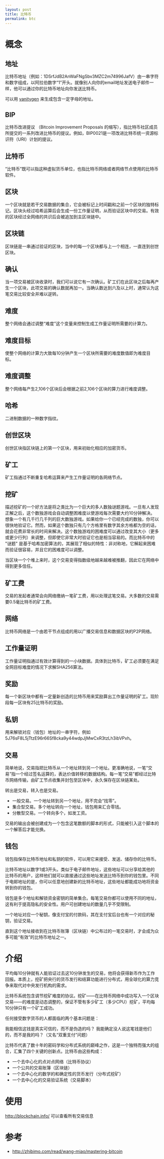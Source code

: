 ```yaml
---
layout: post
title: 比特币
permalink: btc
---
```


# 概念

## 地址
比特币地址（例如：1DSrfJdB2AnWaFNgSbv3MZC2m74996JafV）由一串字符和数字组成，以阿拉伯数字“1”开头。就像别人向你的email地址发送电子邮件一样，他可以通过你的比特币地址向你发送比特币。

可以用 [vanitygen](https://github.com/samr7/vanitygen) 来生成包含一定字母的地址。

## BIP
比特币改进提议 （Bitcoin Improvement Proposals 的缩写），指比特币社区成员所提交的一系列改进比特币的提议。例如，BIP0021是一项改进比特币统一资源标识符（URI）计划的提议。

## 比特币
“比特币”既可以指这种虚拟货币单位，也指比特币网络或者网络节点使用的比特币软件。

## 区块
一个区块就是若干交易数据的集合，它会被标记上时间戳和之前一个区块的独特标记。区块头经过哈希运算后会生成一份工作量证明，从而验证区块中的交易。有效的区块经过全网络的共识后会被追加到主区块链中。

## 区块链
区块链是一串通过验证的区块，当中的每一个区块都与上一个相连，一直连到创世区块。

## 确认
当一项交易被区块收录时，我们可以说它有一次确认。矿工们在此区块之后每再产生一个区块，此项交易的确认数就再加一。当确认数达到六及以上时，通常认为这笔交易比较安全并难以逆转。

## 难度
整个网络会通过调整“难度”这个变量来控制生成工作量证明所需要的计算力。

## 难度目标
使整个网络的计算力大致每10分钟产生一个区块所需要的难度数值即为难度目标。

## 难度调整
整个网络每产生2,106个区块后会根据之前2,106个区块的算力进行难度调整。


## 哈希
二进制数据的一种数字指纹。

## 创世区块
创世区块指区块链上的第一个区块，用来初始化相应的加密货币。

## 矿工
矿工指通过不断重复哈希运算来产生工作量证明的各网络节点。

## 挖矿

描述挖矿的一个好方法是将之类比为一个巨大的多人数独谜题游戏。一旦有人发现正解之后，这个数独游戏会自动调整困难度以使游戏每次需要大约10分钟解决。想象一个有几千行几千列的巨大数独游戏。如果给你一个已经完成的数独，你可以很快地验证它。然而，如果这个数独只有几个方格里有数字其余方格都为空的话，就会花费非常长的时间来解决。这个数独游戏的困难度可以通过改变其大小（更多或更少行列）来调整，但即使它非常大时验证它也是相当容易的。而比特币中的 "谜题" 是基于哈希加密算法的，其展现了相似的特性：非对称地，它解起来困难而验证很容易，并且它的困难度可以调整。

当区块一个个堆上来时，这个交易变得指数级地越来越难被推翻，因此它在网络中得到更多信任。

## 矿工费
交易的发起者通常会向网络缴纳一笔矿工费，用以处理这笔交易。大多数的交易需要0.5毫比特币的矿工费。


## 网络
比特币网络是一个由若干节点组成的用以广播交易信息和数据区块的P2P网络。

## 工作量证明
工作量证明指通过有效计算得到的一小块数据。具体到比特币，矿工必须要在满足全网目标难度的情况下求解SHA256算法。

## 奖励
每一个新区块中都有一定量新创造的比特币用来奖励算出工作量证明的矿工。现阶段每一区块有25比特币的奖励。

## 私钥
用来解锁对应（钱包）地址的一串字符，例如5J76sF8L5jTtzE96r66Sf8cka9y44wdpJjMwCxR3tzLh3ibVPxh。

## 交易
简单地说，交易指把比特币从一个地址转到另一个地址。更准确地说，一笔“交易”指一个经过签名运算的，表达价值转移的数据结构。每一笔“交易”都经过比特币网络传输，由矿工节点收集并封包至区块中，永久保存在区块链某处。

转出是交易，转入也是交易。

- 一般交易。一个地址转到另一个地址，用不完会“找零”。
- 集合型交易。多个地址转向一个地址，钱包用来汇合零钱。
- 分散型交易。一个转向多个，如发工资。

交易的输出会被创建成为一个包含这笔数额的脚本的形式，只能被引入这个脚本的一个解答后才能兑换。

## 钱包
钱包指保存比特币地址和私钥的软件，可以用它来接受、发送、储存你的比特币。

比特币地址以数字1或3开头。类似于电子邮件地址，这些地址可以分享给其他的比特币的用户，这样他们就可以直接通过这些地址发送比特币到你的钱包里。不同于电邮地址的是，你可以任意地创建新的比特币地址，这些地址都能成功地将资金转到你的钱包。

钱包是多个地址和解锁资金密钥的简单集合。每笔交易你都可以使用不同的地址，这有利于提高隐私的安全性。用户可创建地址的数量几乎不受限制。

一个地址对应一个秘钥，像支付宝的付款码，其在支付宝后台也有一个对应的秘钥，验证交易。

直到这个地址接收到在比特币账簿（区块链）中公布过的一笔交易时，才会成为众多可能“有效”的比特币地址之一。

# 介绍
平均每10分钟就有人能验证过去这10分钟发生的交易，他将会获得新币作为工作回报。本质上，挖矿把央行的货币发行和结算功能进行分布式，用全球化的算力竞争来取代对中央发行机构的需求。

比特币系统包含调节挖矿难度的协议。挖矿——在比特币网络中成功写入一个区块交易——的难度是动态调整的，保证不管有多少矿工（多少CPU）挖矿，平均每10分钟只有一个矿工成功。

任何接受数字货币的人都面临的两个基本问题是：

我能相信这钱是真实可信的，而不是伪造的吗？
我能确定没人说这笔钱是他们的，而不是我的吗？（又名“双重支付”问题）

比特币代表了数十年的密码学和分布式系统的巅峰之作，这是一个独特而强大的组合，汇集了四个关键的创新点。比特币由这些构成：

- 一个去中心化的点对点网络（比特币协议）
- 一个公共的交易账簿（区块链）
- 一个去中心化的数学的和确定性的货币发行（分布式挖矿）
- 一个去中心化的交易验证系统（交易脚本）

# 使用

http://blockchain.info/ 可以查看所有交易信息

# 参考
- http://zhibimo.com/read/wang-miao/mastering-bitcoin

